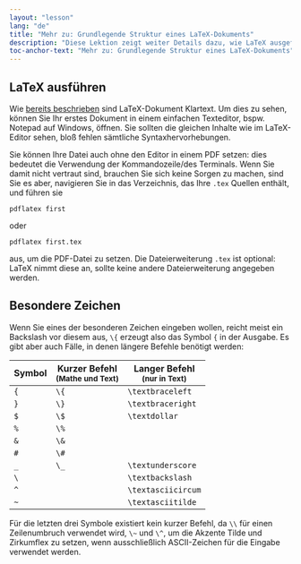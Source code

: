 ```yaml
---
layout: "lesson"
lang: "de"
title: "Mehr zu: Grundlegende Struktur eines LaTeX-Dokuments"
description: "Diese Lektion zeigt weiter Details dazu, wie LaTeX ausgeführt wird und den Zeichen mit besonderer Bedeutung und wie diese im PDF ausgegeben werden können."
toc-anchor-text: "Mehr zu: Grundlegende Struktur eines LaTeX-Dokuments"
---
```


## LaTeX ausführen

Wie [bereits beschrieben](lesson-02) sind LaTeX-Dokument Klartext. Um dies zu
sehen, können Sie Ihr erstes Dokument in einem einfachen Texteditor, bspw.
Notepad auf Windows, öffnen. Sie sollten die gleichen Inhalte wie im
LaTeX-Editor sehen, bloß fehlen sämtliche Syntaxhervorhebungen.

Sie können Ihre Datei auch ohne den Editor in einem PDF setzen: dies bedeutet
die Verwendung der Kommandozeile/des Terminals. Wenn Sie damit nicht vertraut
sind, brauchen Sie sich keine Sorgen zu machen, sind Sie es aber, navigieren Sie
in das Verzeichnis, das Ihre `.tex` Quellen enthält, und führen sie

`pdflatex first`

oder

`pdflatex first.tex`

aus, um die PDF-Datei zu setzen. Die Dateierweiterung `.tex` ist optional: LaTeX
nimmt diese an, sollte keine andere Dateierweiterung angegeben werden.

## Besondere Zeichen

Wenn Sie eines der besonderen Zeichen eingeben wollen, reicht meist ein
Backslash vor diesem aus, `\{` erzeugt also das Symbol `{` in der Ausgabe. Es
gibt aber auch Fälle, in denen längere Befehle benötigt werden:

| Symbol | Kurzer Befehl <br><small>(Mathe und Text)</small> | Langer Befehl <br><small>(nur in Text)</small> |
| --- | --- | --- |
| `{`    | `\{`          | `\textbraceleft`  |
| `}`    | `\}`          | `\textbraceright` |
| `$`    | `\$`          | `\textdollar`     |
| `%`    | `\%`          |                   |
| `&`    | `\&`          |                   |
| `#`    | `\#`          |                   |
| `_`    | `\_`          | `\textunderscore` |
| ``\``  |               | `\textbackslash`  |
| `^`    |               | `\textasciicircum`|
| `~`    |               | `\textasciitilde` |

Für die letzten drei Symbole existiert kein kurzer Befehl, da `\\` für einen
Zeilenumbruch verwendet wird, `\~` und `\^`, um die Akzente Tilde und Zirkumflex 
zu setzen, wenn ausschließlich ASCII-Zeichen für die Eingabe verwendet werden.
